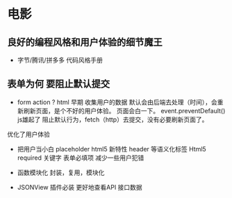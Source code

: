 # 电影


## 良好的编程风格和用户体验的细节魔王
   - 字节/腾讯/拼多多 代码风格手册

## 表单为何 要阻止默认提交
- form action ?
   html 早期 收集用户的数据 默认会由后端去处理（时间），会重新刷新页面，是个不好的用户体验。
   页面会白一下。
   event.preventDefault() js雄起了 阻止默认行为，fetch（http）去提交，没有必要刷新页面了。

优化了用户体验

- 把用户当小白
  placeholder html5 新特性
  header 等语义化标签 Html5 
  required 关键字 表单必填项 减少一些用户犯错

- 函数模块化
封装，复用，模块化 
- JSONView 插件必装 更好地查看API 接口数据

